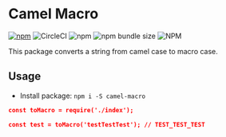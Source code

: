 # Camel Macro

[![npm](https://img.shields.io/npm/v/camel-macro)](https://www.npmjs.com/package/camel-macro)
![CircleCI](https://img.shields.io/circleci/build/github/dm-grinko/camel-macro)
![npm](https://img.shields.io/npm/dw/camel-macro) ![npm bundle size](https://img.shields.io/bundlephobia/min/camel-macro)
![NPM](https://img.shields.io/npm/l/camel-macro)

This package converts a string from camel case to macro case.

## Usage

- Install package: `npm i -S camel-macro`

``` json
const toMacro = require('./index');

const test = toMacro('testTestTest'); // TEST_TEST_TEST

```



